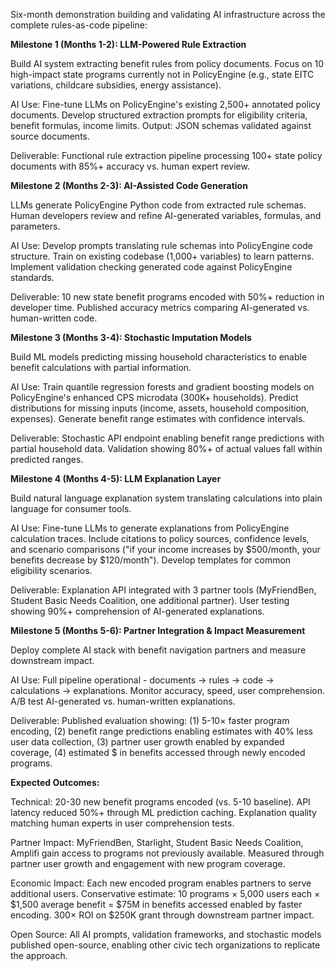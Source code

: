 Six-month demonstration building and validating AI infrastructure across the complete rules-as-code pipeline:

**Milestone 1 (Months 1-2): LLM-Powered Rule Extraction**

Build AI system extracting benefit rules from policy documents. Focus on 10 high-impact state programs currently not in PolicyEngine (e.g., state EITC variations, childcare subsidies, energy assistance).

AI Use: Fine-tune LLMs on PolicyEngine's existing 2,500+ annotated policy documents. Develop structured extraction prompts for eligibility criteria, benefit formulas, income limits. Output: JSON schemas validated against source documents.

Deliverable: Functional rule extraction pipeline processing 100+ state policy documents with 85%+ accuracy vs. human expert review.

**Milestone 2 (Months 2-3): AI-Assisted Code Generation**

LLMs generate PolicyEngine Python code from extracted rule schemas. Human developers review and refine AI-generated variables, formulas, and parameters.

AI Use: Develop prompts translating rule schemas into PolicyEngine code structure. Train on existing codebase (1,000+ variables) to learn patterns. Implement validation checking generated code against PolicyEngine standards.

Deliverable: 10 new state benefit programs encoded with 50%+ reduction in developer time. Published accuracy metrics comparing AI-generated vs. human-written code.

**Milestone 3 (Months 3-4): Stochastic Imputation Models**

Build ML models predicting missing household characteristics to enable benefit calculations with partial information.

AI Use: Train quantile regression forests and gradient boosting models on PolicyEngine's enhanced CPS microdata (300K+ households). Predict distributions for missing inputs (income, assets, household composition, expenses). Generate benefit range estimates with confidence intervals.

Deliverable: Stochastic API endpoint enabling benefit range predictions with partial household data. Validation showing 80%+ of actual values fall within predicted ranges.

**Milestone 4 (Months 4-5): LLM Explanation Layer**

Build natural language explanation system translating calculations into plain language for consumer tools.

AI Use: Fine-tune LLMs to generate explanations from PolicyEngine calculation traces. Include citations to policy sources, confidence levels, and scenario comparisons ("if your income increases by $500/month, your benefits decrease by $120/month"). Develop templates for common eligibility scenarios.

Deliverable: Explanation API integrated with 3 partner tools (MyFriendBen, Student Basic Needs Coalition, one additional partner). User testing showing 90%+ comprehension of AI-generated explanations.

**Milestone 5 (Months 5-6): Partner Integration & Impact Measurement**

Deploy complete AI stack with benefit navigation partners and measure downstream impact.

AI Use: Full pipeline operational - documents → rules → code → calculations → explanations. Monitor accuracy, speed, user comprehension. A/B test AI-generated vs. human-written explanations.

Deliverable: Published evaluation showing: (1) 5-10× faster program encoding, (2) benefit range predictions enabling estimates with 40% less user data collection, (3) partner user growth enabled by expanded coverage, (4) estimated $ in benefits accessed through newly encoded programs.

**Expected Outcomes:**

Technical: 20-30 new benefit programs encoded (vs. 5-10 baseline). API latency reduced 50%+ through ML prediction caching. Explanation quality matching human experts in user comprehension tests.

Partner Impact: MyFriendBen, Starlight, Student Basic Needs Coalition, Amplifi gain access to programs not previously available. Measured through partner user growth and engagement with new program coverage.

Economic Impact: Each new encoded program enables partners to serve additional users. Conservative estimate: 10 programs × 5,000 users each × $1,500 average benefit = $75M in benefits accessed enabled by faster encoding. 300× ROI on $250K grant through downstream partner impact.

Open Source: All AI prompts, validation frameworks, and stochastic models published open-source, enabling other civic tech organizations to replicate the approach.
